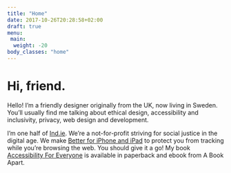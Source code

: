 ```yaml
---
title: "Home"
date: 2017-10-26T20:28:58+02:00
draft: true
menu:
 main:
  weight: -20
body_classes: "home"
---
```


# Hi, friend.

Hello! I’m a friendly designer originally from the UK, now living in Sweden. You’ll usually find me talking about ethical design, accessibility and inclusivity, privacy, web design and development.

I’m one half of [Ind.ie](https://ind.ie). We’re a not-for-profit striving for social justice in the digital age. We make [Better for iPhone and iPad](https://better.fyi) to protect you from tracking while you’re browsing the web. You should give it a go! My book [Accessibility For Everyone](https://abookapart.com/products/accessibility-for-everyone) is available in paperback and ebook from A Book Apart.
